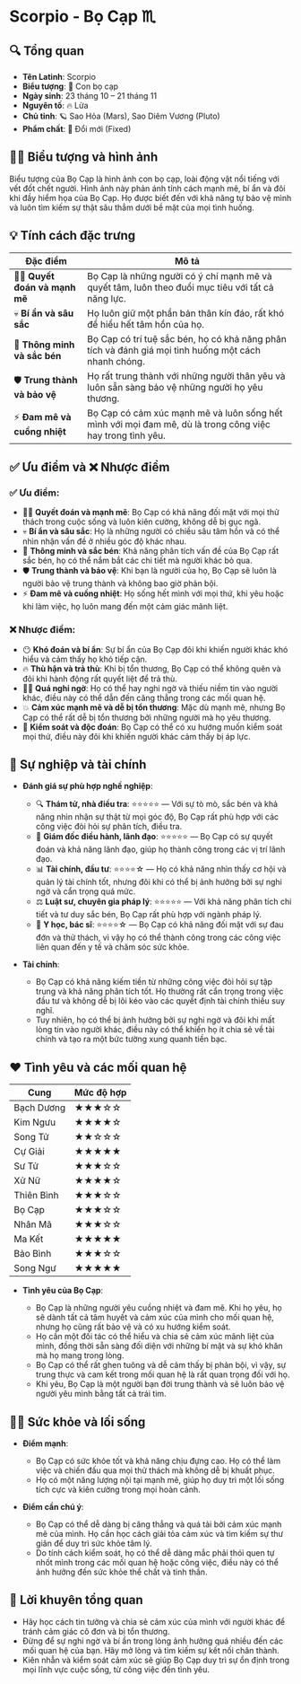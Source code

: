 # Scorpio - Bọ Cạp ♏️

## 🔍 Tổng quan

* **Tên Latinh**: Scorpio
* **Biểu tượng**: 🦂 Con bọ cạp
* **Ngày sinh**: 23 tháng 10 – 21 tháng 11
* **Nguyên tố**: 🔥 Lửa
* **Chủ tinh**: 🪐 Sao Hỏa (Mars), Sao Diêm Vương (Pluto)
* **Phẩm chất**: 🦋 Đổi mới (Fixed)

## 🧑‍🎨 Biểu tượng và hình ảnh

Biểu tượng của Bọ Cạp là hình ảnh con bọ cạp, loài động vật nổi tiếng với vết đốt chết người. Hình ảnh này phản ánh tính cách mạnh mẽ, bí ẩn và đôi khi đầy hiểm họa của Bọ Cạp. Họ được biết đến với khả năng tự bảo vệ mình và luôn tìm kiếm sự thật sâu thẳm dưới bề mặt của mọi tình huống.

## 💡 Tính cách đặc trưng

| Đặc điểm                | Mô tả                                                         |
| ----------------------- | ------------------------------------------------------------- |
| 🦸‍♂️ **Quyết đoán và mạnh mẽ** | Bọ Cạp là những người có ý chí mạnh mẽ và quyết tâm, luôn theo đuổi mục tiêu với tất cả năng lực. |
| 💀 **Bí ẩn và sâu sắc**   | Họ luôn giữ một phần bản thân kín đáo, rất khó để hiểu hết tâm hồn của họ. |
| 🧠 **Thông minh và sắc bén** | Bọ Cạp có trí tuệ sắc bén, họ có khả năng phân tích và đánh giá mọi tình huống một cách nhanh chóng. |
| 🛡 **Trung thành và bảo vệ** | Họ rất trung thành với những người thân yêu và luôn sẵn sàng bảo vệ những người họ yêu thương. |
| ⚡️ **Đam mê và cuồng nhiệt** | Bọ Cạp có cảm xúc mạnh mẽ và luôn sống hết mình với mọi đam mê, dù là trong công việc hay trong tình yêu. |

## ✅ Ưu điểm và ❌ Nhược điểm

### ✅ Ưu điểm:

* 🦸‍♂️ **Quyết đoán và mạnh mẽ**: Bọ Cạp có khả năng đối mặt với mọi thử thách trong cuộc sống và luôn kiên cường, không dễ bị gục ngã.
* 💀 **Bí ẩn và sâu sắc**: Họ là những người có chiều sâu tâm hồn và có thể nhìn nhận vấn đề ở nhiều góc độ khác nhau.
* 🧠 **Thông minh và sắc bén**: Khả năng phân tích vấn đề của Bọ Cạp rất sắc bén, họ có thể nắm bắt các chi tiết mà người khác bỏ qua.
* 🛡 **Trung thành và bảo vệ**: Khi bạn là người của họ, Bọ Cạp sẽ luôn là người bảo vệ trung thành và không bao giờ phản bội.
* ⚡️ **Đam mê và cuồng nhiệt**: Họ sống hết mình với mọi thứ, khi yêu hoặc khi làm việc, họ luôn mang đến một cảm giác mãnh liệt.

### ❌ Nhược điểm:

* 😶 **Khó đoán và bí ẩn**: Sự bí ẩn của Bọ Cạp đôi khi khiến người khác khó hiểu và cảm thấy họ khó tiếp cận.
* 🔥 **Thù hận và trả thù**: Khi bị tổn thương, Bọ Cạp có thể không quên và đôi khi hành động rất quyết liệt để trả thù.
* 🕵️‍♂️ **Quá nghi ngờ**: Họ có thể hay nghi ngờ và thiếu niềm tin vào người khác, điều này có thể dẫn đến căng thẳng trong các mối quan hệ.
* 💥 **Cảm xúc mạnh mẽ và dễ bị tổn thương**: Mặc dù mạnh mẽ, nhưng Bọ Cạp có thể rất dễ bị tổn thương bởi những người mà họ yêu thương.
* 🔄 **Kiểm soát và độc đoán**: Bọ Cạp có thể có xu hướng muốn kiểm soát mọi thứ, điều này đôi khi khiến người khác cảm thấy bị áp lực.

## 💼 Sự nghiệp và tài chính

* **Đánh giá sự phù hợp nghề nghiệp**:

  * 🔍 **Thám tử, nhà điều tra**: ⭐⭐⭐⭐⭐ — Với sự tò mò, sắc bén và khả năng nhìn nhận sự thật từ mọi góc độ, Bọ Cạp rất phù hợp với các công việc đòi hỏi sự phân tích, điều tra.
  * 💼 **Giám đốc điều hành, lãnh đạo**: ⭐⭐⭐⭐⭐ — Bọ Cạp có sự quyết đoán và khả năng lãnh đạo, giúp họ thành công trong các vị trí lãnh đạo.
  * 📊 **Tài chính, đầu tư**: ⭐⭐⭐⭐☆ — Họ có khả năng nhìn thấy cơ hội và quản lý tài chính tốt, nhưng đôi khi có thể bị ảnh hưởng bởi sự nghi ngờ và cẩn trọng quá mức.
  * ⚖️ **Luật sư, chuyên gia pháp lý**: ⭐⭐⭐⭐⭐ — Với khả năng phân tích chi tiết và tư duy sắc bén, Bọ Cạp rất phù hợp với ngành pháp lý.
  * 💉 **Y học, bác sĩ**: ⭐⭐⭐⭐☆ — Bọ Cạp có khả năng đối mặt với sự đau đớn và thử thách, vì vậy họ có thể thành công trong các công việc liên quan đến y tế và chăm sóc sức khỏe.

* **Tài chính**:

  * Bọ Cạp có khả năng kiếm tiền từ những công việc đòi hỏi sự tập trung và khả năng phân tích tốt. Họ thường rất cẩn trọng trong việc đầu tư và không dễ bị lôi kéo vào các quyết định tài chính thiếu suy nghĩ.
  * Tuy nhiên, họ có thể bị ảnh hưởng bởi sự nghi ngờ và đôi khi mất lòng tin vào người khác, điều này có thể khiến họ ít chia sẻ về tài chính và tạo ra một bức tường xung quanh tiền bạc.

## ❤️ Tình yêu và các mối quan hệ

| Cung       | Mức độ hợp |
| ---------- | ---------- |
| Bạch Dương | ★★★☆☆      |
| Kim Ngưu   | ★★★★☆      |
| Song Tử    | ★★☆☆☆      |
| Cự Giải    | ★★★★★      |
| Sư Tử      | ★★★☆☆      |
| Xử Nữ      | ★★★★☆      |
| Thiên Bình | ★★★☆☆      |
| Bọ Cạp     | ★★★☆☆      |
| Nhân Mã    | ★★★☆☆      |
| Ma Kết     | ★★★★★      |
| Bảo Bình   | ★★★☆☆      |
| Song Ngư   | ★★★★★      |

* **Tình yêu của Bọ Cạp**:

  * Bọ Cạp là những người yêu cuồng nhiệt và đam mê. Khi họ yêu, họ sẽ dành tất cả tâm huyết và cảm xúc của mình cho mối quan hệ, nhưng họ cũng rất bảo vệ và có xu hướng kiểm soát.
  * Họ cần một đối tác có thể hiểu và chia sẻ cảm xúc mãnh liệt của mình, đồng thời sẵn sàng đối diện với những bí mật và sự khó khăn mà họ mang trong lòng.
  * Bọ Cạp có thể rất ghen tuông và dễ cảm thấy bị phản bội, vì vậy, sự trung thực và cam kết trong mối quan hệ là rất quan trọng đối với họ.
  * Khi yêu, Bọ Cạp là một người bạn đời trung thành và sẽ luôn bảo vệ người yêu mình bằng tất cả trái tim.

## 🧘‍♂️ Sức khỏe và lối sống

* **Điểm mạnh**:

  * Bọ Cạp có sức khỏe tốt và khả năng chịu đựng cao. Họ có thể làm việc và chiến đấu qua mọi thử thách mà không dễ bị khuất phục.
  * Họ có một năng lượng nội tại mạnh mẽ, giúp họ duy trì một lối sống tích cực và kiên cường trong mọi hoàn cảnh.

* **Điểm cần chú ý**:

  * Bọ Cạp có thể dễ dàng bị căng thẳng và quá tải bởi cảm xúc mạnh mẽ của mình. Họ cần học cách giải tỏa cảm xúc và tìm kiếm sự thư giãn để duy trì sức khỏe tâm lý.
  * Do tính cách kiểm soát, họ có thể dễ dàng mắc phải thói quen tự nhốt mình trong các mối quan hệ hoặc công việc, điều này có thể ảnh hưởng đến sức khỏe thể chất và tinh thần.
  
## 🌟 Lời khuyên tổng quan

* Hãy học cách tin tưởng và chia sẻ cảm xúc của mình với người khác để tránh cảm giác cô đơn và bị tổn thương.
* Đừng để sự nghi ngờ và bí ẩn trong lòng ảnh hưởng quá nhiều đến các mối quan hệ của bạn. Hãy mở lòng và tìm kiếm sự kết nối chân thành.
* Kiên nhẫn và kiểm soát cảm xúc sẽ giúp Bọ Cạp duy trì sự ổn định trong mọi lĩnh vực cuộc sống, từ công việc đến tình yêu.
